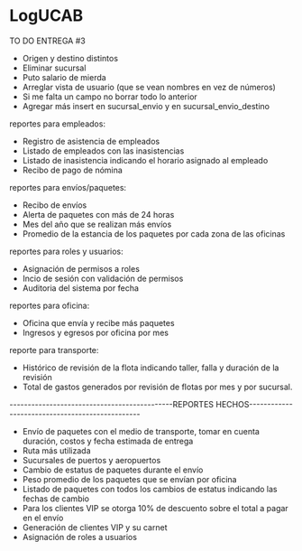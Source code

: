 # LogUCAB
TO DO ENTREGA #3
- Origen y destino distintos
- Eliminar sucursal
- Puto salario de mierda
- Arreglar vista de usuario (que se vean nombres en vez de números)
- Si me falta un campo no borrar todo lo anterior 
- Agregar más insert en sucursal_envio y en sucursal_envio_destino

reportes para empleados:
 - Registro de asistencia de empleados
 - Listado de empleados con las inasistencias
 - Listado de inasistencia indicando el horario asignado al empleado
 - Recibo de pago de nómina

reportes para envíos/paquetes:
 - Recibo de envíos
 - Alerta de paquetes con más de 24 horas
 - Mes del año que se realizan más envíos
 - Promedio de la estancia de los paquetes por cada zona de las oficinas
 
reportes para roles y usuarios:
 - Asignación de permisos a roles
 - Incio de sesión con validación de permisos
 - Auditoria del sistema por fecha

reportes para oficina: 
 - Oficina que envía y recibe más paquetes
 - Ingresos y egresos por oficina por mes

reporte para transporte:
 - Histórico de revisión de la flota indicando taller, falla y duración de la revisión
 - Total de gastos generados por revisión de flotas por mes y por sucursal.



---------------------------------------------REPORTES HECHOS------------------------------------------------
 - Envío de paquetes con el medio de transporte, tomar en cuenta duración, costos y fecha estimada de entrega
 - Ruta más utilizada
 - Sucursales de puertos y aeropuertos
 - Cambio de estatus de paquetes durante el envío
 - Peso promedio de los paquetes que se envían por oficina
 - Listado de paquetes con todos los cambios de estatus indicando las fechas de cambio
 - Para los clientes VIP se otorga 10% de descuento sobre el total a pagar en el envío
 - Generación de clientes VIP y su carnet
 - Asignación de roles a usuarios
